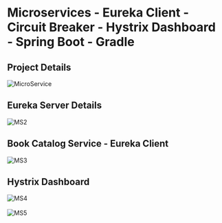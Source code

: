 # Microservices - Eureka Client - Circuit Breaker - Hystrix Dashboard - Spring Boot - Gradle

## Project Details
![MicroService](https://user-images.githubusercontent.com/37022051/95685414-5e815680-0c00-11eb-8394-5231b1148ddd.png)

## Eureka Server Details

![MS2](https://user-images.githubusercontent.com/37022051/95685446-a0120180-0c00-11eb-85c5-8d9f9b455a1b.png)

## Book Catalog Service - Eureka Client

![MS3](https://user-images.githubusercontent.com/37022051/95685473-c768ce80-0c00-11eb-84f2-54c8324ce6a4.png)

## Hystrix Dashboard

![MS4](https://user-images.githubusercontent.com/37022051/95685499-f0895f00-0c00-11eb-9216-ca942416a321.png)
<br/>
<br/>
![MS5](https://user-images.githubusercontent.com/37022051/95685513-0008a800-0c01-11eb-91cb-02acfd744387.png)
